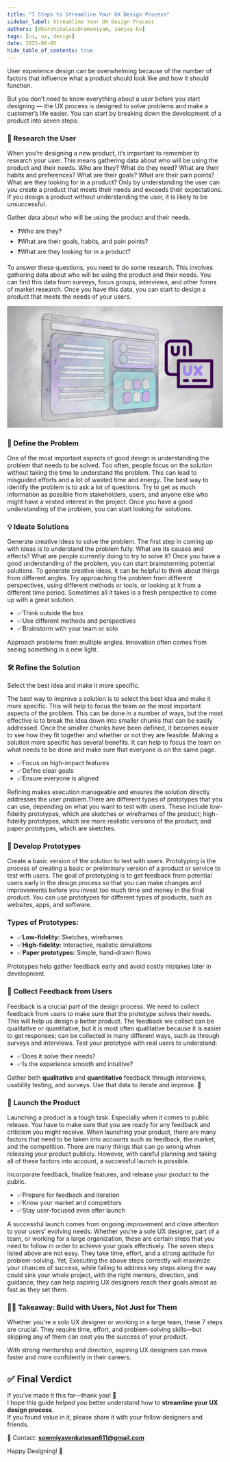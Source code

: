 ```yaml
---
title: "7 Steps to Streamline Your UX Design Process"
sidebar_label: Streamline Your UX Design Process
authors: [dharshibalasubramaniyam, sanjay-kv]
tags: [ui, ux, design]
date: 2025-06-05
hide_table_of_contents: true
---
```


User experience design can be overwhelming because of the number of factors that influence what a product should look like and how it should function.

But you don’t need to know everything about a user before you start designing — the UX process is designed to solve problems and make a customer’s life easier. You can start by breaking down the development of a product into seven steps:

### 👤 Research the User  

When you’re designing a new product, it’s important to remember to research your user. This means gathering data about who will be using the product and their needs. Who are they? What do they need? What are their habits and preferences? What are their goals? What are their pain points? What are they looking for in a product? Only by understanding the user can you create a product that meets their needs and exceeds their expectations. If you design a product without understanding the user, it is likely to be unsuccessful.

Gather data about who will be using the product and their needs.

- ❓Who are they?  
- ❓What are their goals, habits, and pain points?  
- ❓What are they looking for in a product?

To answer these questions, you need to do some research. This involves gathering data about who will be using the product and their needs. You can find this data from surveys, focus groups, interviews, and other forms of market research. Once you have this data, you can start to design a product that meets the needs of your users.

![img1](./images/05-ux-streamline.png)

### 🧩 Define the Problem  

One of the most important aspects of good design is understanding the problem that needs to be solved. Too often, people focus on the solution without taking the time to understand the problem. This can lead to misguided efforts and a lot of wasted time and energy. The best way to identify the problem is to ask a lot of questions. Try to get as much information as possible from stakeholders, users, and anyone else who might have a vested interest in the project. Once you have a good understanding of the problem, you can start looking for solutions.


### 💡 Ideate Solutions  
Generate creative ideas to solve the problem. The first step in coming up with ideas is to understand the problem fully. What are its causes and effects? What are people currently doing to try to solve it? Once you have a good understanding of the problem, you can start brainstorming potential solutions. To generate creative ideas, it can be helpful to think about things from different angles. Try approaching the problem from different perspectives, using different methods or tools, or looking at it from a different time period. Sometimes all it takes is a fresh perspective to come up with a great solution.

- ✅Think outside the box  
- ✅Use different methods and perspectives  
- ✅Brainstorm with your team or solo  

Approach problems from multiple angles. Innovation often comes from seeing something in a new light.


### 🛠️ Refine the Solution  
Select the best idea and make it more specific.

The best way to improve a solution is to select the best idea and make it more specific. This will help to focus the team on the most important aspects of the problem. This can be done in a number of ways, but the most effective is to break the idea down into smaller chunks that can be easily addressed. Once the smaller chunks have been defined, it becomes easier to see how they fit together and whether or not they are feasible. Making a solution more specific has several benefits. It can help to focus the team on what needs to be done and make sure that everyone is on the same page.

- ✅Focus on high-impact features  
- ✅Define clear goals  
- ✅Ensure everyone is aligned  

Refining makes execution manageable and ensures the solution directly addresses the user problem.There are different types of prototypes that you can use, depending on what you want to test with users. These include low-fidelity prototypes, which are sketches or wireframes of the product; high-fidelity prototypes, which are more realistic versions of the product; and paper prototypes, which are sketches.


### 🧪 Develop Prototypes  
Create a basic version of the solution to test with users. Prototyping is the process of creating a basic or preliminary version of a product or service to test with users. The goal of prototyping is to get feedback from potential users early in the design process so that you can make changes and improvements before you invest too much time and money in the final product. You can use prototypes for different types of products, such as websites, apps, and software.

### Types of Prototypes:
- ✅**Low-fidelity:** Sketches, wireframes  
- ✅**High-fidelity:** Interactive, realistic simulations  
- ✅**Paper prototypes:** Simple, hand-drawn flows  

Prototypes help gather feedback early and avoid costly mistakes later in development.



### 📣 Collect Feedback from Users  

Feedback is a crucial part of the design process. We need to collect feedback from users to make sure that the prototype solves their needs. This will help us design a better product. The feedback we collect can be qualitative or quantitative, but it is most often qualitative because it is easier to get responses; can be collected in many different ways, such as through surveys and interviews.
Test your prototype with real users to understand: 

- ✅Does it solve their needs?  
- ✅Is the experience smooth and intuitive?

Gather both **qualitative** and **quantitative** feedback through interviews, usability testing, and surveys. Use that data to iterate and improve. 🔁


### 🚀 Launch the Product  

Launching a product is a tough task. Especially when it comes to public release. You have to make sure that you are ready for any feedback and criticism you might receive.
When launching your product, there are many factors that need to be taken into accounts such as feedback, the market, and the competition. There are many things that can go wrong when releasing your product publicly. However, with careful planning and taking all of these factors into account, a successful launch is possible.

Incorporate feedback, finalize features, and release your product to the public.

- ✅Prepare for feedback and iteration  
- ✅Know your market and competitors  
- ✅Stay user-focused even after launch  

A successful launch comes from ongoing improvement and close attention to your users’ evolving needs. Whether you’re a sole UX designer, part of a team, or working for a large organization, these are certain steps that you need to follow in order to achieve your goals effectively. The seven steps listed above are not easy. They take time, effort, and a strong aptitude for problem-solving. Yet, Executing the above steps correctly will maximize your chances of success, while failing to address key steps along the way could sink your whole project, with the right mentors, direction, and guidance, they can help aspiring UX designers reach their goals almost as fast as they set them.

### 🧘‍♀️ Takeaway: Build with Users, Not Just for Them

Whether you're a solo UX designer or working in a large team, these 7 steps are crucial. They require time, effort, and problem-solving skills—but skipping any of them can cost you the success of your product.

With strong mentorship and direction, aspiring UX designers can move faster and more confidently in their careers.

## ✅ Final Verdict

If you’ve made it this far—thank you! 🙌  
I hope this guide helped you better understand how to **streamline your UX design process**.  
If you found value in it, please share it with your fellow designers and friends.

📩 Contact: **sowmiyavenkatesan611@gmail.com**

Happy Designing! 🎨
<GiscusComments/>